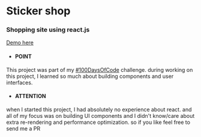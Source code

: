 # Sticker shop 
<h3> Shopping site using react.js  </h3>

<a href="https://stickershop.netlify.com"> Demo here</a>

<ul>
    <li> <h4>POINT </li>
</ul>
This project was part of my <a href="https://twitter.com/hashtag/100daysofcode?lang=en">#100DaysOfCode</a>  challenge. during working on this project, I learned so much about building components and user interfaces. 
<ul>
    <li> <h4>ATTENTION </li>
</ul> 
 when I started this project, I had absolutely no experience about react. and all of my focus was on building UI components and I didn't know/care about extra re-rendering and performance optimization. so if you like feel free to send me a PR 